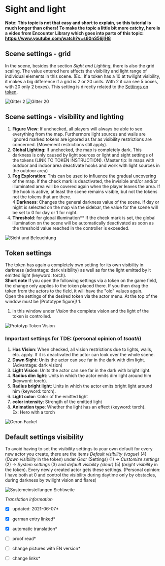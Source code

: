 # Sight and light
**Note: This topic is not that easy and short to explain, so this tutorial is much longer than others!**
**To make the topic a little bit more catchy, here is a video from Encounter Library 
which goes into parts of this topic: https://www.youtube.com/watch?v=s60nS56jIH8** 


## Scene settings - grid
In the scene, besides the section *Sight and Lighting*, there is also the grid scaling. The value entered here 
affects the visibility and light range of individual elements in this scene. (Ex.: If a token has a 10 at twilight visibility,
it makes a big difference if a grid is 2 or 20 units. With 2 it can see 5 boxes, with 20 only 2 boxes). 
This setting is directly related to the [Settings on token](en-sight-light#token-settings).  
  
![Gitter 2](https://user-images.githubusercontent.com/80099175/111609623-c9037780-87da-11eb-8cdb-5f75ef20c8a0.png)
![Gitter 20](https://user-images.githubusercontent.com/80099175/111629054-2dc9cc80-87f1-11eb-8b8e-43f6482f91c9.png)

## Scene settings - visibility and lighting
1. **Figure View**: If unchecked, all players will always be able to see everything from the map. Furthermore light sources and walls are ignored 
marked tokens are ignored as far as visibility restrictions are concerned. (Movement restrictions still apply).    
2. **Global Lighting**: If unchecked, the map is completely dark. This darkness is only caused by light sources 
or light and sight settings of the tokens (LINK TO TOKEN INSTRUCTION). (Master tip: In maps with outdoor and indoor area deactivate hooks 
and work with light sources in the outdoor area)  
3. **Fog Exploration**: This can be used to influence the gradual uncovering of the map. If the check mark is deactivated, the invisible and/or 
and/or illuminated area will be covered again when the player leaves the area. If the hook is active, at least the scene remains visible, but not the tokens
not the tokens that are there.  
4 **Darkness**: Changes the general darkness value of the scene. If day or night is selected on the map via the sidebar, 
the value for the scene will be set to 0 for day or 1 for night.   
5. **Threshold**: for global illumination** If the check mark is set, the global illumination on the scene will be automatically deactivated as soon as the 
threshold value reached in the controller is exceeded. 
  
![Sicht und Beleuchtung](https://user-images.githubusercontent.com/80099175/111903842-5c8bb100-8a44-11eb-8fea-3b32dcde8b0b.png)

## Token settings
The token has again a completely own setting for its own visibility in darkness (advantage: dark visibility) as well as for the light emitted by it 
emitted light (keyword: torch).  
**Short note** If you open the following settings via a token on the game field, the change only applies to the token placed there.
If you then drag the token from the actors to the field, it will have the "old" values again.   
Open the settings of the desired token via the actor menu. At the top of the window must be [Prototype figure]! 1.  
1. in this window under *Vision* the complete vision and the light of the token is controlled. 
   
![Prototyp Token Vision](https://user-images.githubusercontent.com/80099175/111622001-f5be8b80-87e8-11eb-9135-f6e283007ec5.png)  

### Important settings for TDE: (personal opinion of *tsaath*)
1. **Has Vision**: When checked, all vision restrictions due to lights, walls, etc. apply. If it is deactivated the actor can look over the whole scene.    
2. **Dawn Sight**: Units the actor can see far in the dark with dim light. (Advantage: dark vision)    
3. **Light Vision**: Units the actor can see far in the dark with bright light.  
4. **Radius dim light**: Units in which the actor emits dim light around him (keyword: torch).  
5. **Radius bright light**: Units in which the actor emits bright light around him (keyword: torch).  
6. **Light color**: Color of the emitted light  
7. **color intensity**: Strength of the emitted light  
8. **Animation type**: Whether the light has an effect (keyword: torch).  
Ex: Hero with a torch  
  
![Geron Fackel](https://user-images.githubusercontent.com/80099175/111904114-74176980-8a45-11eb-9609-f4d47b2d6446.png)


## Default settings visibility
To avoid having to set the visibility settings to your own default for every new actor you create, 
there are the items *Default visibility (vague)* (4) (*Dawn visibility* in the token) under *Gear* (Settings) (1) -> *Customize settings* (2) -> *System settings* (3)
and *default visibility (clear)* (5) (*bright visibility* in the token). Every newly created actor gets these settings. (Personal opinion: I have both at 0
and control the visibility during daytime only by obstacles, during darkness by twilight vision and flares)  
  
![Systemeinstellungen Sichtweite](https://user-images.githubusercontent.com/80099175/111624415-f278cf00-87eb-11eb-9ac3-b4b3a98fb1e8.png)


*Translation information*  
*[x] updated: 2021-06-07*  
*[x] german entry [linked](de/de-Sicht_und_Licht.md)*  
*[x] automatic translation*  
*[ ] proof read*  
*[ ] change pictures with EN version*
*[ ] change links*  

